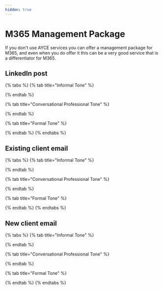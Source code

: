 ```yaml
---
hidden: true
---
```


# M365 Management Package

If you don't use AYCE services you can offer a management package for M365, and even when you do offer it this can be a very good service that is a differentiator for M365.&#x20;

## LinkedIn post

{% tabs %}
{% tab title="Informal Tone" %}

{% endtab %}

{% tab title="Conversational Professional Tone" %}

{% endtab %}

{% tab title="Formal Tone" %}

{% endtab %}
{% endtabs %}

## Existing client email

{% tabs %}
{% tab title="Informal Tone" %}

{% endtab %}

{% tab title="Conversational Professional Tone" %}

{% endtab %}

{% tab title="Formal Tone" %}

{% endtab %}
{% endtabs %}

## New client email

{% tabs %}
{% tab title="Informal Tone" %}

{% endtab %}

{% tab title="Conversational Professional Tone" %}

{% endtab %}

{% tab title="Formal Tone" %}

{% endtab %}
{% endtabs %}

##
